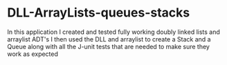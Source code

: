 # DLL-ArrayLists-queues-stacks
In this application I created and tested fully working doubly linked lists and arraylist ADT's
I then used the DLL and arraylist to create a Stack and a Queue along with all the J-unit tests that are needed to make sure they work as expected
